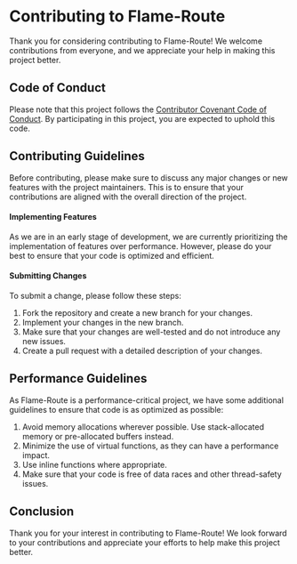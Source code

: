 # Contributing to Flame-Route
Thank you for considering contributing to Flame-Route! We welcome contributions from everyone, and we appreciate your help in making this project better.

## Code of Conduct
Please note that this project follows the [Contributor Covenant Code of Conduct](https://www.contributor-covenant.org/version/2/0/code_of_conduct/). By participating in this project, you are expected to uphold this code.

## Contributing Guidelines
Before contributing, please make sure to discuss any major changes or new features with the project maintainers. This is to ensure that your contributions are aligned with the overall direction of the project.

#### Implementing Features
As we are in an early stage of development, we are currently prioritizing the implementation of features over performance. However, please do your best to ensure that your code is optimized and efficient.

#### Submitting Changes
To submit a change, please follow these steps:

1. Fork the repository and create a new branch for your changes.
2. Implement your changes in the new branch.
3. Make sure that your changes are well-tested and do not introduce any new issues.
4. Create a pull request with a detailed description of your changes.

## Performance Guidelines
As Flame-Route is a performance-critical project, we have some additional guidelines to ensure that code is as optimized as possible:

1. Avoid memory allocations wherever possible. Use stack-allocated memory or pre-allocated buffers instead.
2. Minimize the use of virtual functions, as they can have a performance impact.
3. Use inline functions where appropriate.
4. Make sure that your code is free of data races and other thread-safety issues.

## Conclusion
Thank you for your interest in contributing to Flame-Route! We look forward to your contributions and appreciate your efforts to help make this project better.
